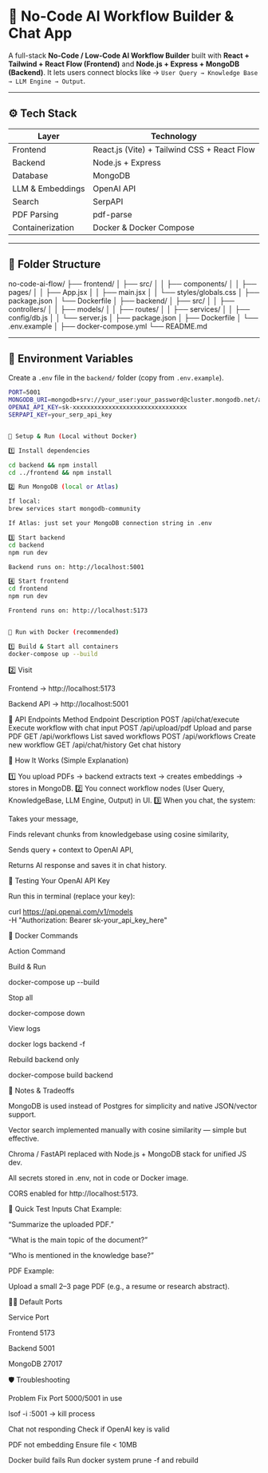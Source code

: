 # 🚀 No-Code AI Workflow Builder & Chat App

A full-stack **No-Code / Low-Code AI Workflow Builder** built with **React + Tailwind + React Flow (Frontend)** and **Node.js + Express + MongoDB (Backend)**. It lets users connect blocks like → `User Query → Knowledge Base → LLM Engine → Output`.

---

## ⚙️ Tech Stack

| Layer            | Technology                                  |
| ---------------- | ------------------------------------------- |
| Frontend         | React.js (Vite) + Tailwind CSS + React Flow |
| Backend          | Node.js + Express                           |
| Database         | MongoDB                                     |
| LLM & Embeddings | OpenAI API                                  |
| Search           | SerpAPI                                     |
| PDF Parsing      | pdf-parse                                   |
| Containerization | Docker & Docker Compose                     |

---

## 📂 Folder Structure

no-code-ai-flow/
├── frontend/
│ ├── src/
│ │ ├── components/
│ │ ├── pages/
│ │ ├── App.jsx
│ │ ├── main.jsx
│ │ └── styles/globals.css
│ ├── package.json
│ └── Dockerfile
│
├── backend/
│ ├── src/
│ │ ├── controllers/
│ │ ├── models/
│ │ ├── routes/
│ │ ├── services/
│ │ ├── config/db.js
│ │ └── server.js
│ ├── package.json
│ ├── Dockerfile
│ └── .env.example
│
├── docker-compose.yml
└── README.md

---

## 🔑 Environment Variables

Create a `.env` file in the `backend/` folder (copy from `.env.example`).

```bash
PORT=5001
MONGODB_URI=mongodb+srv://your_user:your_password@cluster.mongodb.net/ai-flow
OPENAI_API_KEY=sk-xxxxxxxxxxxxxxxxxxxxxxxxxxxxxxxx
SERPAPI_KEY=your_serp_api_key


🧱 Setup & Run (Local without Docker)

1️⃣ Install dependencies

cd backend && npm install
cd ../frontend && npm install

2️⃣ Run MongoDB (local or Atlas)

If local:
brew services start mongodb-community

If Atlas: just set your MongoDB connection string in .env

3️⃣ Start backend
cd backend
npm run dev

Backend runs on: http://localhost:5001

4️⃣ Start frontend
cd frontend
npm run dev

Frontend runs on: http://localhost:5173


🐳 Run with Docker (recommended)

1️⃣ Build & Start all containers
docker-compose up --build
```

2️⃣ Visit

Frontend → http://localhost:5173

Backend API → http://localhost:5001

💬 API Endpoints
Method Endpoint Description
POST /api/chat/execute Execute workflow with chat input
POST /api/upload/pdf Upload and parse PDF
GET /api/workflows List saved workflows
POST /api/workflows Create new workflow
GET /api/chat/history Get chat history

📘 How It Works (Simple Explanation)

1️⃣ You upload PDFs → backend extracts text → creates embeddings → stores in MongoDB.
2️⃣ You connect workflow nodes (User Query, KnowledgeBase, LLM Engine, Output) in UI.
3️⃣ When you chat, the system:

Takes your message,

Finds relevant chunks from knowledgebase using cosine similarity,

Sends query + context to OpenAI API,

Returns AI response and saves it in chat history.

🧠 Testing Your OpenAI API Key

Run this in terminal (replace your key):

curl https://api.openai.com/v1/models \
-H "Authorization: Bearer sk-your_api_key_here"

🧰 Docker Commands

Action Command

Build & Run

docker-compose up --build

Stop all

docker-compose down

View logs

docker logs backend -f

Rebuild backend only

docker-compose build backend

🧾 Notes & Tradeoffs

MongoDB is used instead of Postgres for simplicity and native JSON/vector support.

Vector search implemented manually with cosine similarity — simple but effective.

Chroma / FastAPI replaced with Node.js + MongoDB stack for unified JS dev.

All secrets stored in .env, not in code or Docker image.

CORS enabled for http://localhost:5173.

🧪 Quick Test Inputs
Chat Example:

“Summarize the uploaded PDF.”

“What is the main topic of the document?”

“Who is mentioned in the knowledge base?”

PDF Example:

Upload a small 2–3 page PDF (e.g., a resume or research abstract).

🧑‍💻 Default Ports

Service Port

Frontend 5173

Backend 5001

MongoDB 27017

🛡️ Troubleshooting

Problem Fix
Port 5000/5001 in use

lsof -i :5001 → kill process

Chat not responding Check if OpenAI key is valid

PDF not embedding Ensure file < 10MB

Docker build fails Run docker system prune -f and rebuild
